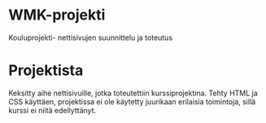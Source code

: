 # WMK-projekti
Kouluprojekti- nettisivujen suunnittelu ja toteutus

# Projektista
Keksitty aihe nettisivuille, jotka toteutettiin kurssiprojektina. Tehty HTML ja CSS käyttäen, projektissa ei ole käytetty juurikaan erilaisia toimintoja, 
sillä kurssi ei niitä edellyttänyt. 
